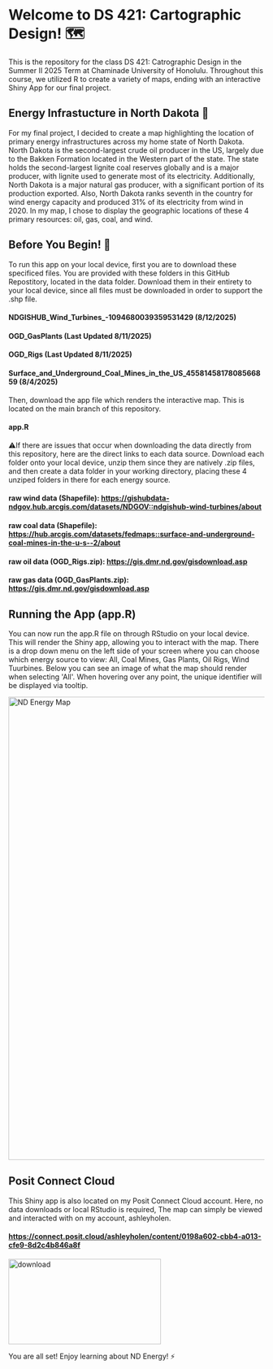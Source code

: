 # Welcome to DS 421: Cartographic Design! 🗺️

This is the repository for the class DS 421: Catrographic Design in the Summer II 2025 Term at Chaminade University of Honolulu. 
Throughout this course, we utilized R to create a variety of maps, ending with an interactive Shiny App for our final project.

## Energy Infrastucture in North Dakota 🌾
For my final project, I decided to create a map highlighting the location of primary energy infrastructures across my home state of North Dakota. North Dakota is the second-largest crude oil producer in the US, largely due to the Bakken Formation located in the Western part of the state. The state holds the second-largest lignite coal reserves globally and is a major producer, with lignite used to generate most of its electricity. Additionally, North Dakota is a major natural gas producer, with a significant portion of its production exported. Also, North Dakota ranks seventh in the country for wind energy capacity and produced 31% of its electricity from wind in 2020. In my map, I chose to display the geographic locations of these 4 primary resources: oil, gas, coal, and wind. 

## Before You Begin! 📩
To run this app on your local device, first you are to download these specificed files. You are provided with these folders in this GitHub Repostitory, located in the data folder. Download them in their entirety to your local device, since all files must be downloaded in order to support the .shp file. 

#### NDGISHUB_Wind_Turbines_-1094680039359531429 (8/12/2025)
#### OGD_GasPlants (Last Updated 8/11/2025)
#### OGD_Rigs (Last Updated 8/11/2025)
#### Surface_and_Underground_Coal_Mines_in_the_US_4558145817808566859 (8/4/2025)

Then, download the app file which renders the interactive map. This is located on the main branch of this repository. 
#### app.R

⚠️If there are issues that occur when downloading the data directly from this repository, here are the direct links to each data source. Download each folder onto your local device, unzip them since they are natively .zip files, and then create a data folder in your working directory, placing these 4 unziped folders in there for each energy source.

#### raw wind data (Shapefile): https://gishubdata-ndgov.hub.arcgis.com/datasets/NDGOV::ndgishub-wind-turbines/about
#### raw coal data (Shapefile): https://hub.arcgis.com/datasets/fedmaps::surface-and-underground-coal-mines-in-the-u-s--2/about
#### raw oil data (OGD_Rigs.zip): https://gis.dmr.nd.gov/gisdownload.asp
#### raw gas data (OGD_GasPlants.zip): https://gis.dmr.nd.gov/gisdownload.asp

## Running the App (app.R)

You can now run the app.R file on through RStudio on your local device. This will render the Shiny app, allowing you to interact with the map. There is a drop down menu on the left side of your screen where you can choose which energy source to view: All, Coal Mines, Gas Plants, Oil Rigs, Wind Tuurbines. Below you can see an image of what the map should render when selecting 'All'. When hovering over any point, the unique identifier will be displayed via tooltip. 

<img width="1881" height="912" alt="ND Energy Map" src="https://github.com/user-attachments/assets/2f91cdce-9f7e-4d51-9077-070fa2f20475" />

## Posit Connect Cloud

This Shiny app is also located on my Posit Connect Cloud account. Here, no data downloads or local RStudio is required, The map can simply be viewed and interacted with on my account, ashleyholen. 

#### https://connect.posit.cloud/ashleyholen/content/0198a602-cbb4-a013-cfe9-8d2c4b846a8f

<img width="300" height="168" alt="download" src="https://github.com/user-attachments/assets/1c9b75e5-40e5-4acf-8c1d-6b52f751d8ff" />

You are all set! Enjoy learning about ND Energy! ⚡
